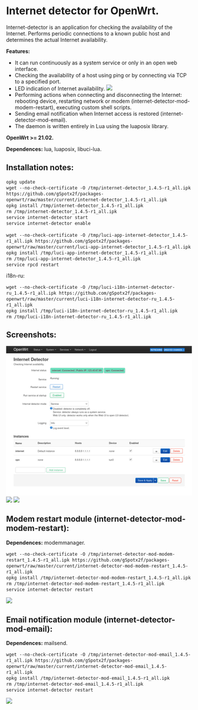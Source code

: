 # Internet detector for OpenWrt.
Internet-detector is an application for checking the availability of the Internet. Performs periodic connections to a known public host and determines the actual Internet availability.

**Features:**
 - It can run continuously as a system service or only in an open web interface.
 - Checking the availability of a host using ping or by connecting via TCP to a specified port.
 - LED indication of Internet availability.
![](https://github.com/gSpotx2f/luci-app-internet-detector/blob/master/screenshots/internet-led.jpg)
 - Performing actions when connecting and disconnecting the Internet: rebooting device, restarting network or modem (internet-detector-mod-modem-restart), executing custom shell scripts.
 - Sending email notification when Internet access is restored (internet-detector-mod-email).
 - The daemon is written entirely in Lua using the luaposix library.

**OpenWrt >= 21.02.**

**Dependences:** lua, luaposix, libuci-lua.

## Installation notes:

    opkg update
    wget --no-check-certificate -O /tmp/internet-detector_1.4.5-r1_all.ipk https://github.com/gSpotx2f/packages-openwrt/raw/master/current/internet-detector_1.4.5-r1_all.ipk
    opkg install /tmp/internet-detector_1.4.5-r1_all.ipk
    rm /tmp/internet-detector_1.4.5-r1_all.ipk
    service internet-detector start
    service internet-detector enable

    wget --no-check-certificate -O /tmp/luci-app-internet-detector_1.4.5-r1_all.ipk https://github.com/gSpotx2f/packages-openwrt/raw/master/current/luci-app-internet-detector_1.4.5-r1_all.ipk
    opkg install /tmp/luci-app-internet-detector_1.4.5-r1_all.ipk
    rm /tmp/luci-app-internet-detector_1.4.5-r1_all.ipk
    service rpcd restart

i18n-ru:

    wget --no-check-certificate -O /tmp/luci-i18n-internet-detector-ru_1.4.5-r1_all.ipk https://github.com/gSpotx2f/packages-openwrt/raw/master/current/luci-i18n-internet-detector-ru_1.4.5-r1_all.ipk
    opkg install /tmp/luci-i18n-internet-detector-ru_1.4.5-r1_all.ipk
    rm /tmp/luci-i18n-internet-detector-ru_1.4.5-r1_all.ipk

## Screenshots:

![](https://github.com/gSpotx2f/luci-app-internet-detector/blob/master/screenshots/01.jpg)
![](https://github.com/gSpotx2f/luci-app-internet-detector/blob/master/screenshots/02.jpg)
![](https://github.com/gSpotx2f/luci-app-internet-detector/blob/master/screenshots/03.jpg)

## Modem restart module (internet-detector-mod-modem-restart):

**Dependences:** modemmanager.

    wget --no-check-certificate -O /tmp/internet-detector-mod-modem-restart_1.4.5-r1_all.ipk https://github.com/gSpotx2f/packages-openwrt/raw/master/current/internet-detector-mod-modem-restart_1.4.5-r1_all.ipk
    opkg install /tmp/internet-detector-mod-modem-restart_1.4.5-r1_all.ipk
    rm /tmp/internet-detector-mod-modem-restart_1.4.5-r1_all.ipk
    service internet-detector restart

![](https://github.com/gSpotx2f/luci-app-internet-detector/blob/master/screenshots/04.jpg)

## Email notification module (internet-detector-mod-email):

**Dependences:** mailsend.

    wget --no-check-certificate -O /tmp/internet-detector-mod-email_1.4.5-r1_all.ipk https://github.com/gSpotx2f/packages-openwrt/raw/master/current/internet-detector-mod-email_1.4.5-r1_all.ipk
    opkg install /tmp/internet-detector-mod-email_1.4.5-r1_all.ipk
    rm /tmp/internet-detector-mod-email_1.4.5-r1_all.ipk
    service internet-detector restart

![](https://github.com/gSpotx2f/luci-app-internet-detector/blob/master/screenshots/05.jpg)
